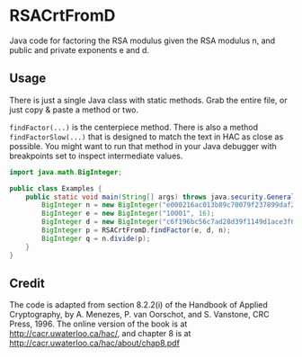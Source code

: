 # RSACrtFromD
Java code for factoring the RSA modulus given the RSA modulus n, and public and private
exponents e and d.

## Usage
There is just a single Java class with static methods. Grab the entire file,
or just copy & paste a method or two.

`findFactor(...)` is the centerpiece method. There is also a method `findFactorSlow(...)`
that is designed to match the text in HAC as close as possible. You might want to
run that method in your Java debugger with breakpoints set to inspect intermediate 
values.

```java
import java.math.BigInteger;

public class Examples {
    public static void main(String[] args) throws java.security.GeneralSecurityException {
        BigInteger n = new BigInteger("e000216ac013b89c70079f237899daf2e81875d68d6bcfb0ee1d19452915b57f60ded5830d608fa9b9ffa34796a043ea024b3e8388c5f20cdb4de80ebd7779f9", 16);
        BigInteger e = new BigInteger("10001", 16);
        BigInteger d = new BigInteger("c6f196bc56c7ad28d39f1149d1ace3f6e50804707fbe07021f191cfe7dd4d8121623df40d9e102f009cc6b0ba2c9b3c81caa11688f4d86ba25cd7aad0e044301", 16);
        BigInteger p = RSACrtFromD.findFactor(e, d, n);
        BigInteger q = n.divide(p);
    }
}
```



## Credit
The code is adapted from section 8.2.2(i) of the Handbook of Applied Cryptography,
by A. Menezes, P. van Oorschot, and S. Vanstone, CRC Press, 1996. The online version
of the book is at http://cacr.uwaterloo.ca/hac/, and chapter 8 is at
http://cacr.uwaterloo.ca/hac/about/chap8.pdf